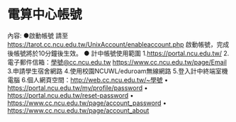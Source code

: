 # 電算中心帳號

內容: ●啟動帳號
請至 https://tarot.cc.ncu.edu.tw/UnixAccount/enableaccount.php 啟動帳號，完成後帳號將於10分鐘後生效。
● 計中帳號使用範圍
1.https://portal.ncu.edu.tw/
2.電子郵件信箱：學號@cc.ncu.edu.tw
https://www.cc.ncu.edu.tw/page/Email
3.申請學生宿舍網路
4.使用校園NCUWL/eduroam無線網路
5.登入計中終端室機電腦
6.個人網頁空間：http://web.cc.ncu.edu.tw/~學號
• https://portal.ncu.edu.tw/my/profile/password
• https://portal.ncu.edu.tw/reset-password
• https://www.cc.ncu.edu.tw/page/account_password
• https://www.cc.ncu.edu.tw/page/account_about